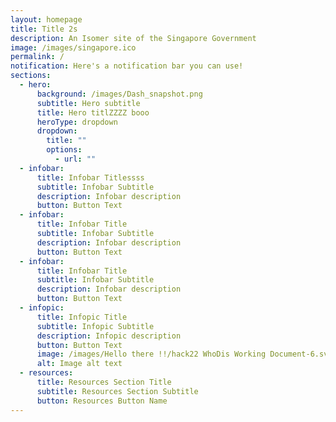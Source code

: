 ```yaml
---
layout: homepage
title: Title 2s
description: An Isomer site of the Singapore Government
image: /images/singapore.ico
permalink: /
notification: Here's a notification bar you can use!
sections:
  - hero:
      background: /images/Dash_snapshot.png
      subtitle: Hero subtitle
      title: Hero titlZZZZ booo
      heroType: dropdown
      dropdown:
        title: ""
        options:
          - url: ""
  - infobar:
      title: Infobar Titlessss
      subtitle: Infobar Subtitle
      description: Infobar description
      button: Button Text
  - infobar:
      title: Infobar Title
      subtitle: Infobar Subtitle
      description: Infobar description
      button: Button Text
  - infobar:
      title: Infobar Title
      subtitle: Infobar Subtitle
      description: Infobar description
      button: Button Text
  - infopic:
      title: Infopic Title
      subtitle: Infopic Subtitle
      description: Infopic description
      button: Button Text
      image: /images/Hello there !!/hack22 WhoDis Working Document-6.svg
      alt: Image alt text
  - resources:
      title: Resources Section Title
      subtitle: Resources Section Subtitle
      button: Resources Button Name
---
```

